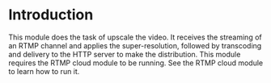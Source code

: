 # Introduction

This module does the task of upscale the video. It receives the streaming of an RTMP channel and applies the super-resolution, followed by transcoding and delivery to the HTTP server to make the distribution.
This module requires the RTMP cloud module to be running. See the RTMP cloud module to learn how to run it.


# 






